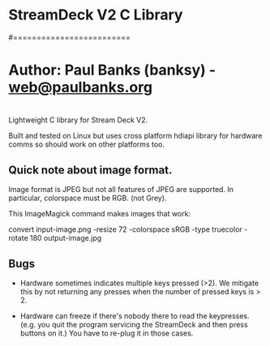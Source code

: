 # StreamDeck V2 C Library
#=========================
# Author: Paul Banks (banksy) - web@paulbanks.org
#

Lightweight C library for Stream Deck V2.

Built and tested on Linux but uses cross platform hdiapi library for hardware comms so should work on other platforms too.

## Quick note about image format.

Image format is JPEG but not all features of JPEG are supported. In particular, colorspace must be RGB. (not Grey).

This ImageMagick command makes images that work:

convert input-image.png -resize 72 -colorspace sRGB -type truecolor -rotate 180 output-image.jpg

## Bugs

* Hardware sometimes indicates multiple keys pressed (>2). We mitigate this by not returning any
  presses when the number of pressed keys is > 2.

* Hardware can freeze if there's nobody there to read the keypresses. (e.g. you quit the program
  servicing the StreamDeck and then press buttons on it.) You have to re-plug it in those cases.



